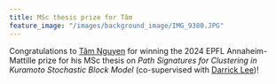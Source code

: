 ```yaml
---
title: MSc thesis prize for Tâm
feature_image: "/images/background_image/IMG_9380.JPG"
---
```


Congratulations to [Tâm Nguyen](https://epflalumni.ch/cv/tam-nguyen/bachelor/2020) for winning the 2024 EPFL Annaheim-Mattille prize for his MSc thesis on *Path Signatures for Clustering in Kuramoto Stochastic Block Model* (co-supervised with [Darrick Lee](https://darricklee.com))!

